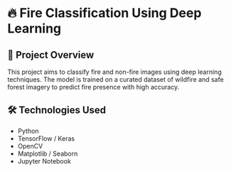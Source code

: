 # 🔥 Fire Classification Using Deep Learning

## 📌 Project Overview
This project aims to classify fire and non-fire images using deep learning techniques. The model is trained on a curated dataset of wildfire and safe forest imagery to predict fire presence with high accuracy.

## 🛠️ Technologies Used
- Python
- TensorFlow / Keras
- OpenCV
- Matplotlib / Seaborn
- Jupyter Notebook

